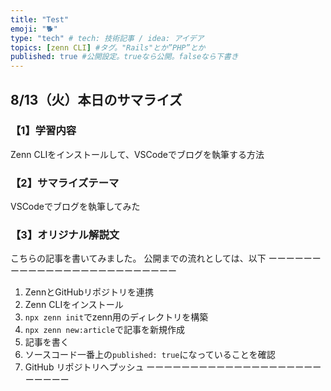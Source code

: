 ```yaml
---
title: "Test"
emoji: "🐕"
type: "tech" # tech: 技術記事 / idea: アイデア
topics: [zenn CLI] #タグ。"Rails"とか”PHP”とか
published: true #公開設定。trueなら公開。falseなら下書き
---
```


## 8/13（火）本日のサマライズ
### 【1】学習内容
Zenn CLIをインストールして、VSCodeでブログを執筆する方法
### 【2】サマライズテーマ 
VSCodeでブログを執筆してみた
### 【3】オリジナル解説文
こちらの記事を書いてみました。
公開までの流れとしては、以下
ーーーーーーーーーーーーーーーーーーーーーーーーー
1. ZennとGitHubリポジトリを連携
2. Zenn CLIをインストール
3. `npx zenn init`でzenn用のディレクトリを構築
4. `npx zenn new:article`で記事を新規作成
5. 記事を書く
6. ソースコード一番上の`published: true`になっていることを確認
7. GitHub リポジトリへプッシュ
ーーーーーーーーーーーーーーーーーーーーーーーーー